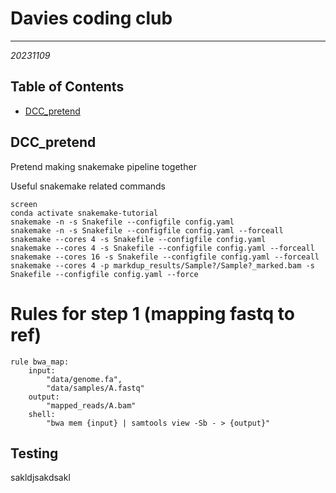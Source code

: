 # Davies coding club
---
*20231109*

## Table of Contents
* [DCC_pretend](#dcc)

<a name="dcc"></a>
## DCC_pretend
Pretend making snakemake pipeline together

Useful snakemake related commands

```console
screen
conda activate snakemake-tutorial
snakemake -n -s Snakefile --configfile config.yaml
snakemake -n -s Snakefile --configfile config.yaml --forceall
snakemake --cores 4 -s Snakefile --configfile config.yaml
snakemake --cores 4 -s Snakefile --configfile config.yaml --forceall
snakemake --cores 16 -s Snakefile --configfile config.yaml --forceall
snakemake --cores 4 -p markdup_results/Sample?/Sample?_marked.bam -s Snakefile --configfile config.yaml --force
```

# Rules for step 1 (mapping fastq to ref)

```console
rule bwa_map:
    input:
        "data/genome.fa",
        "data/samples/A.fastq"
    output:
        "mapped_reads/A.bam"
    shell:
        "bwa mem {input} | samtools view -Sb - > {output}"
```

## Testing
sakldjsakdsakl
